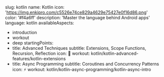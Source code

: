 slug: kotlin
name: Kotlin
icon: 'https://img.enkipro.com/c5526e74ce829a4629e75427e0f16d86.png'
color: '#f4a6ff'
description: 'Master the language behind Android apps'
language: kotlin
availableAspects:
  - introduction
  - workout
  - deep
startingPoints:
  - title: Advanced Techniques
    subtitle: Extensions, Scope Functions, Recursion, Reflection
    icon: 🚀
    workout: kotlin/kotlin-advanced-features/kotlin-extensions
  - title: Async Programming
    subtitle: Coroutines and Concurrency Patterns
    icon: ⚡
    workout: kotlin/kotlin-async-programming/kotlin-async-intro
